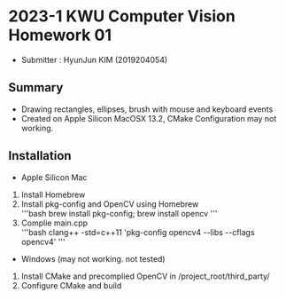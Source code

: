 # 2023-1 KWU Computer Vision Homework 01

- Submitter : HyunJun KIM (2019204054)
## Summary
- Drawing rectangles, ellipses, brush with mouse and keyboard events
- Created on Apple Silicon MacOSX 13.2, CMake Configuration may not working.
## Installation
- Apple Silicon Mac
1. Install Homebrew  
2. Install pkg-config and OpenCV using Homebrew  
'''bash
brew install pkg-config; brew install opencv
'''
3. Complie main.cpp  
'''bash
clang++ -std=c++11 'pkg-config opencv4 --libs --cflags opencv4'
'''
- Windows (may not working. not tested)
1. Install CMake and precomplied OpenCV in /project_root/third_party/
2. Configure CMake and build
